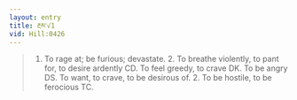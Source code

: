 ```yaml
---
layout: entry
title: རྔམ་√1
vid: Hill:0426
---
```

> 1. To rage at; be furious; devastate. 2. To breathe violently, to pant for, to desire ardently CD. To feel greedy, to crave DK. To be angry DS. To want, to crave, to be desirous of. 2. To be hostile, to be ferocious TC.
